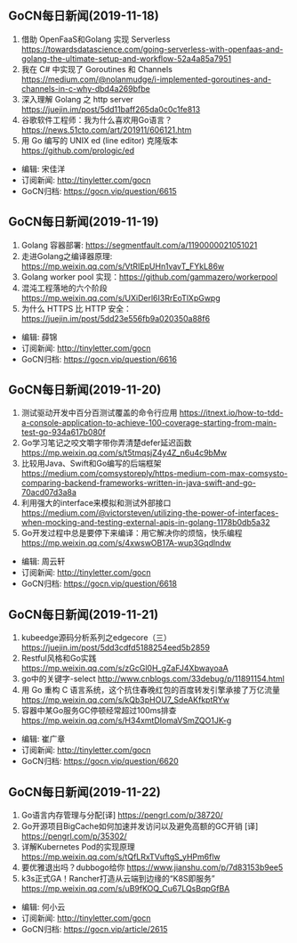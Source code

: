 ## GoCN每日新闻(2019-11-18)

1. 借助 OpenFaaS和Golang 实现 Serverless https://towardsdatascience.com/going-serverless-with-openfaas-and-golang-the-ultimate-setup-and-workflow-52a4a85a7951 
2. 我在 C# 中实现了 Goroutines 和 Channels https://medium.com/@nolanmudge/i-implemented-goroutines-and-channels-in-c-why-dbd4a269bfbe
3. 深入理解 Golang 之 http server https://juejin.im/post/5dd11baff265da0c0c1fe813
4. 谷歌软件工程师：我为什么喜欢用Go语言？https://news.51cto.com/art/201911/606121.htm
5. 用 Go 编写的 UNIX ed (line editor) 克隆版本 https://github.com/prologic/ed

- 编辑: 宋佳洋
- 订阅新闻: http://tinyletter.com/gocn
- GoCN归档: https://gocn.vip/question/6615

## GoCN每日新闻(2019-11-19)

1. Golang 容器部署: https://segmentfault.com/a/1190000021051021 
2. 走进Golang之编译器原理: https://mp.weixin.qq.com/s/VtRIEpUHn1vavT_FYkL86w 
3. Golang worker pool 实现：https://github.com/gammazero/workerpool    
4. 混沌工程落地的六个阶段 https://mp.weixin.qq.com/s/UXiDerl6I3RrEoTlXpGwpg 
5. 为什么 HTTPS 比 HTTP 安全：https://juejin.im/post/5dd23e556fb9a020350a88f6

- 编辑: 薛锦 
- 订阅新闻: http://tinyletter.com/gocn
- GoCN归档: https://gocn.vip/question/6616

## GoCN每日新闻(2019-11-20)

1. 测试驱动开发中百分百测试覆盖的命令行应用 https://itnext.io/how-to-tdd-a-console-application-to-achieve-100-coverage-starting-from-main-test-go-934a617b080f
2. Go学习笔记之咬文嚼字带你弄清楚defer延迟函数 https://mp.weixin.qq.com/s/t5tmqsjZ4y4Z_n6u4c9bMw
3. 比较用Java、Swift和Go编写的后端框架 https://medium.com/comsystoreply/https-medium-com-max-comsysto-comparing-backend-frameworks-written-in-java-swift-and-go-70acd07d3a8a
4. 利用强大的interface来模拟和测试外部接口 https://medium.com/@victorsteven/utilizing-the-power-of-interfaces-when-mocking-and-testing-external-apis-in-golang-1178b0db5a32
5. Go开发过程中总是要停下来编译：用它解决你的烦恼，快乐编程 https://mp.weixin.qq.com/s/4xwswOB17A-wup3Gqdlndw

- 编辑: 周云轩
- 订阅新闻: http://tinyletter.com/gocn
- GoCN归档: https://gocn.vip/question/6618


## GoCN每日新闻(2019-11-21)

1. kubeedge源码分析系列之edgecore（三）https://juejin.im/post/5dd3cdfd5188254eed5b2859
2. Restful风格和Go实践  https://mp.weixin.qq.com/s/zGcGl0H_gZaFJ4XbwayoaA
3. go中的关键字-select http://www.cnblogs.com/33debug/p/11891154.html
4. 用 Go 重构 C 语言系统，这个抗住春晚红包的百度转发引擎承接了万亿流量  https://mp.weixin.qq.com/s/kQb3pHOU7_SdeAKfkptRYw
5. 容器中某Go服务GC停顿经常超过100ms排查 https://mp.weixin.qq.com/s/H34xmtDIomaVSmZQO1JK-g

- 编辑: 崔广章
- 订阅新闻: http://tinyletter.com/gocn
- GoCN归档: https://gocn.vip/question/6620


## GoCN每日新闻(2019-11-22)

1. Go语言内存管理与分配[译]  https://pengrl.com/p/38720/
2. Go开源项目BigCache如何加速并发访问以及避免高额的GC开销 [译] https://pengrl.com/p/35302/
3. 详解Kubernetes Pod的实现原理 https://mp.weixin.qq.com/s/tQfLRxTVuftgS_yHPm6flw
4. 要优雅退出吗？dubbogo给你 https://www.jianshu.com/p/7d83153b9ee5
5. k3s正式GA！Rancher打造从云端到边缘的“K8S即服务” https://mp.weixin.qq.com/s/uB9fKOQ_Cu67LQsBqpGfBA

- 编辑: 何小云
- 订阅新闻: http://tinyletter.com/gocn
- GoCN归档:  https://gocn.vip/article/2615

